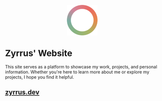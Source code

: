 <div align="center">
    <a href="https://zyrrus.dev">
        <img src="https://raw.githubusercontent.com/zyrrus/zyrrus-website/main/public/rainbow-ring.png" alt="Ring Logo" width="100" height="100" />
    </a>
</div>

# Zyrrus' Website

This site serves as a platform to showcase my work, projects, and personal information. Whether you're here to learn more about me or explore my projects, I hope you find it helpful.

## [zyrrus.dev](https://zyrrus.dev)
